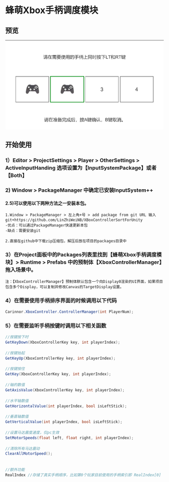 # 蜂萌Xbox手柄调度模块
## 预览
![image](ReadMeImage/preview.png)
## 开始使用
### 1）Editor > ProjectSettings > Player > OtherSettings > ActiveInputHanding 选项设置为【InputSystemPackage】或者【Both】
### 2) Window > PackageManager 中确定已安装InputSystem++
#### 2.5)可以使用以下两种方法之一安装本包。

    1.Window > PackageManager > 左上角+号 > add package from git URL 输入
    git+https://github.com/LinZhiWeiNB/XBoxControllerSortForUnity
    -优点：可以通过PackageManager快速更新本包
    -缺点：需要安装git

    2.直接在github中下载zip压缩包，解压后放在项目的packages目录中

### 3）在Project面板中的Packages列表里找到【蜂萌Xbox手柄调度模块】> Runtime > Prefabs 中的预制体【XboxControllerManager】拖入场景中。
    注：【XboxControllerManager】预制体默认包含一个向Display0渲染的UI界面，如果项目包含多个Display，可以复制并修改Canvas的TargetDisplay设置。
### 4）在需要使用手柄排序界面的时候调用以下代码
```csharp
Carinnor.XboxController.ControllerManager(int PlayerNum);
```
### 5）在需要监听手柄按键时调用以下相关函数
```csharp
//按键按下时
GetKeyDown(XboxControllerKey key, int playerIndex);

//按键抬起
GetKeyUp(XboxControllerKey key, int playerIndex);

//按键按住
GetKey(XboxControllerKey key, int playerIndex);

//轴的数值
GetAxisValue(XboxControllerKey key, int playerIndex);

//水平轴数值
GetHorizontalValue(int playerIndex, bool isLeftStick);

//垂直轴数值
GetVerticalValue(int playerIndex, bool isLeftStick);

//设置马达震度速度，仅pc生效
SetMotorSpeeds(float left, float right, int playerIndex);

//清除所有马达震动
ClearAllMotorSpeed();


//额外功能
RealIndex //存储了真实手柄顺序，比如第0个玩家目前使用的手柄索引即 RealIndex[0] 可以由此推测玩家使用的屏幕
```